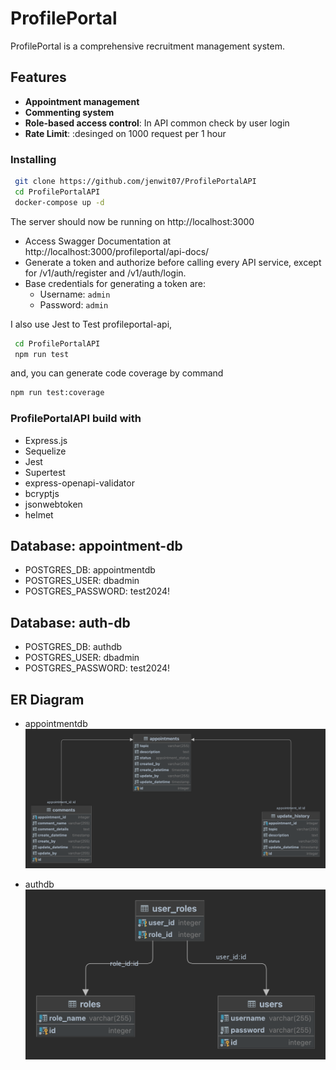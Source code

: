 # ProfilePortal
ProfilePortal is a comprehensive recruitment management system.

## Features
 - **Appointment management**
 - **Commenting system**
 - **Role-based access control**: In API common check by user login
 - **Rate Limit**: :desinged on 1000 request per 1 hour

### Installing
```sh
 git clone https://github.com/jenwit07/ProfilePortalAPI
 cd ProfilePortalAPI
 docker-compose up -d
 ```

 The server should now be running on http://localhost:3000
  - Access Swagger Documentation at http://localhost:3000/profileportal/api-docs/
  - Generate a token and authorize before calling every API service, except for /v1/auth/register and /v1/auth/login.
  - Base credentials for generating a token are:
    - Username: `admin`
    - Password: `admin`

I also use Jest to Test profileportal-api,
```sh
 cd ProfilePortalAPI
 npm run test
 ```
 and, you can generate code coverage by command
 ```sh
 npm run test:coverage
 ```


### ProfilePortalAPI build with
 - Express.js
 - Sequelize
 - Jest
 - Supertest
 - express-openapi-validator
 - bcryptjs
 - jsonwebtoken
 - helmet

 ## Database: appointment-db
 - POSTGRES_DB: appointmentdb
 - POSTGRES_USER: dbadmin
 - POSTGRES_PASSWORD: test2024!

 ## Database: auth-db
 - POSTGRES_DB: authdb
 - POSTGRES_USER: dbadmin
 - POSTGRES_PASSWORD: test2024!

 ## ER Diagram
 - appointmentdb
![ER Diagram](./er-diagram/appointments.png)

 - authdb
![ER Diagram](./er-diagram/roles.png)